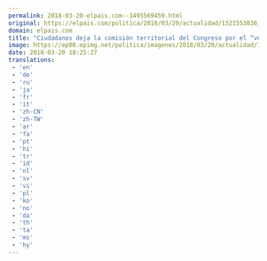 ```yaml
---
permalink: 2018-03-20-elpais.com--1495569459.html
original: https://elpais.com/politica/2018/03/20/actualidad/1521553836_040530.html#?ref=rss&format=simple&link=link
domain: elpais.com
title: "Ciudadanos deja la comisión territorial del Congreso por el “veto” a las comparecencias de Guerra y Bono"
image: https://ep00.epimg.net/politica/imagenes/2018/03/20/actualidad/1521553836_040530_1521554015_rrss_normal.jpg
date: 2018-03-20 18:25:27
translations: 
 - 'en'
 - 'de'
 - 'ru'
 - 'ja'
 - 'fr'
 - 'it'
 - 'zh-CN'
 - 'zh-TW'
 - 'ar'
 - 'fa'
 - 'pt'
 - 'hi'
 - 'tr'
 - 'id'
 - 'nl'
 - 'sv'
 - 'vi'
 - 'pl'
 - 'ko'
 - 'no'
 - 'da'
 - 'th'
 - 'ta'
 - 'ms'
 - 'hy'
---
```


